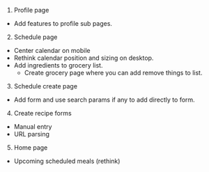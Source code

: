 1. Profile page

- Add features to profile sub pages.

2. Schedule page

- Center calendar on mobile
- Rethink calendar position and sizing on desktop.
- Add ingredients to grocery list.
  - Create grocery page where you can add remove things to list.

3. Schedule create page

- Add form and use search params if any to add directly to form.

4. Create recipe forms

- Manual entry
- URL parsing

5. Home page

- Upcoming scheduled meals (rethink)
